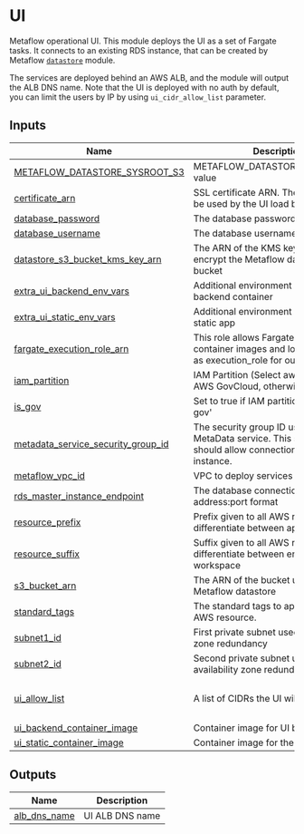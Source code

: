 # UI

Metaflow operational UI. This module deploys the UI as a set of Fargate tasks. It connects to an existing RDS instance, that can be created by Metaflow [`datastore`](../datastore) module.

The services are deployed behind an AWS ALB, and the module will output the ALB DNS name. Note that the UI is deployed with no auth by default, you can limit the users by IP by using `ui_cidr_allow_list` parameter.

<!-- BEGIN_TF_DOCS -->
## Inputs

| Name | Description | Type | Default | Required |
|------|-------------|------|---------|:--------:|
| <a name="input_METAFLOW_DATASTORE_SYSROOT_S3"></a> [METAFLOW\_DATASTORE\_SYSROOT\_S3](#input\_METAFLOW\_DATASTORE\_SYSROOT\_S3) | METAFLOW\_DATASTORE\_SYSROOT\_S3 value | `string` | n/a | yes |
| <a name="input_certificate_arn"></a> [certificate\_arn](#input\_certificate\_arn) | SSL certificate ARN. The certificate will be used by the UI load balancer. | `string` | n/a | yes |
| <a name="input_database_password"></a> [database\_password](#input\_database\_password) | The database password | `string` | n/a | yes |
| <a name="input_database_username"></a> [database\_username](#input\_database\_username) | The database username | `string` | n/a | yes |
| <a name="input_datastore_s3_bucket_kms_key_arn"></a> [datastore\_s3\_bucket\_kms\_key\_arn](#input\_datastore\_s3\_bucket\_kms\_key\_arn) | The ARN of the KMS key used to encrypt the Metaflow datastore S3 bucket | `string` | n/a | yes |
| <a name="input_extra_ui_backend_env_vars"></a> [extra\_ui\_backend\_env\_vars](#input\_extra\_ui\_backend\_env\_vars) | Additional environment variables for UI backend container | `map(string)` | `{}` | no |
| <a name="input_extra_ui_static_env_vars"></a> [extra\_ui\_static\_env\_vars](#input\_extra\_ui\_static\_env\_vars) | Additional environment variables for UI static app | `map(string)` | `{}` | no |
| <a name="input_fargate_execution_role_arn"></a> [fargate\_execution\_role\_arn](#input\_fargate\_execution\_role\_arn) | This role allows Fargate to pull container images and logs. We'll use it as execution\_role for our Fargate task | `string` | n/a | yes |
| <a name="input_iam_partition"></a> [iam\_partition](#input\_iam\_partition) | IAM Partition (Select aws-us-gov for AWS GovCloud, otherwise leave as is) | `string` | `"aws"` | no |
| <a name="input_is_gov"></a> [is\_gov](#input\_is\_gov) | Set to true if IAM partition is 'aws-us-gov' | `bool` | `false` | no |
| <a name="input_metadata_service_security_group_id"></a> [metadata\_service\_security\_group\_id](#input\_metadata\_service\_security\_group\_id) | The security group ID used by the MetaData service. This security group should allow connections to the RDS instance. | `string` | n/a | yes |
| <a name="input_metaflow_vpc_id"></a> [metaflow\_vpc\_id](#input\_metaflow\_vpc\_id) | VPC to deploy services into | `string` | n/a | yes |
| <a name="input_rds_master_instance_endpoint"></a> [rds\_master\_instance\_endpoint](#input\_rds\_master\_instance\_endpoint) | The database connection endpoint in address:port format | `string` | n/a | yes |
| <a name="input_resource_prefix"></a> [resource\_prefix](#input\_resource\_prefix) | Prefix given to all AWS resources to differentiate between applications | `string` | n/a | yes |
| <a name="input_resource_suffix"></a> [resource\_suffix](#input\_resource\_suffix) | Suffix given to all AWS resources to differentiate between environment and workspace | `string` | n/a | yes |
| <a name="input_s3_bucket_arn"></a> [s3\_bucket\_arn](#input\_s3\_bucket\_arn) | The ARN of the bucket used for Metaflow datastore | `string` | n/a | yes |
| <a name="input_standard_tags"></a> [standard\_tags](#input\_standard\_tags) | The standard tags to apply to every AWS resource. | `map(string)` | n/a | yes |
| <a name="input_subnet1_id"></a> [subnet1\_id](#input\_subnet1\_id) | First private subnet used for availability zone redundancy | `string` | n/a | yes |
| <a name="input_subnet2_id"></a> [subnet2\_id](#input\_subnet2\_id) | Second private subnet used for availability zone redundancy | `string` | n/a | yes |
| <a name="input_ui_allow_list"></a> [ui\_allow\_list](#input\_ui\_allow\_list) | A list of CIDRs the UI will be available to | `list(string)` | <pre>[<br>  "0.0.0.0/0"<br>]</pre> | no |
| <a name="input_ui_backend_container_image"></a> [ui\_backend\_container\_image](#input\_ui\_backend\_container\_image) | Container image for UI backend | `string` | `""` | no |
| <a name="input_ui_static_container_image"></a> [ui\_static\_container\_image](#input\_ui\_static\_container\_image) | Container image for the UI frontend app | `string` | `"public.ecr.aws/outerbounds/metaflow_ui:v1.0.1"` | no |

## Outputs

| Name | Description |
|------|-------------|
| <a name="output_alb_dns_name"></a> [alb\_dns\_name](#output\_alb\_dns\_name) | UI ALB DNS name |
<!-- END_TF_DOCS -->
